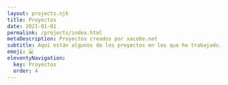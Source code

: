 ```yaml
---
layout: projects.njk
title: Proyectos
date: 2021-01-01
permalink: /projects/index.html
metaDescription: Proyectos creados por xacobe.net
subtitle: Aquí están algunos de los proyectos en los que he trabajado.
emoji: 💻
eleventyNavigation:
  key: Proyectos
  order: 4
---
```

